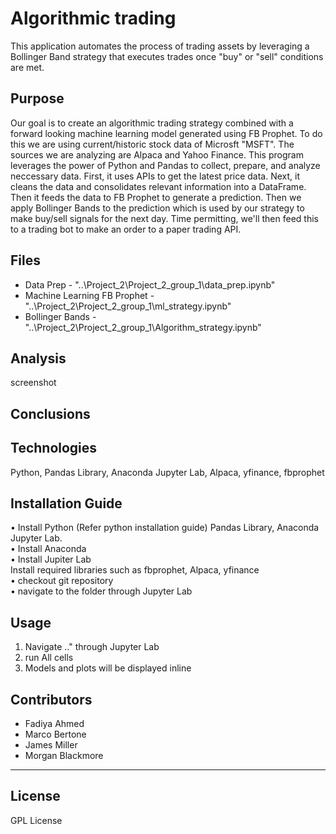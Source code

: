 # Algorithmic trading 

This application automates the process of trading assets by leveraging a Bollinger Band strategy that executes trades once "buy" or "sell" conditions are met.

## Purpose
Our goal is to create an algorithmic trading strategy combined with a forward looking machine learning model generated using FB Prophet. To do this we are using current/historic stock data of Microsft "MSFT". The sources we are analyzing are Alpaca and Yahoo Finance. This program leverages the power of Python and Pandas to collect, prepare, and analyze neccessary data. First, it uses APIs to get the latest price data. Next, it cleans the data and consolidates relevant information into a DataFrame. Then it feeds the data to FB Prophet to generate a prediction. Then we apply Bollinger Bands to the prediction which is used by our strategy to make buy/sell signals for the next day. Time permitting, we'll then feed this to a trading bot to make an order to a paper trading API.  

## Files

- Data Prep - "..\Project_2\Project_2_group_1\data_prep.ipynb"
- Machine Learning FB Prophet - "..\Project_2\Project_2_group_1\ml_strategy.ipynb"
- Bollinger Bands - "..\Project_2\Project_2_group_1\Algorithm_strategy.ipynb"

## Analysis 

screenshot

## Conclusions



## Technologies  
  
Python, Pandas Library, Anaconda Jupyter Lab, Alpaca, yfinance, fbprophet  
  
## Installation Guide
•	Install Python (Refer python installation guide) Pandas Library, Anaconda Jupyter Lab.  
•	Install Anaconda  
•	Install Jupiter Lab  
Install required libraries such as fbprophet, Alpaca, yfinance  
•	checkout git repository  
•	navigate to the folder through Jupyter Lab  


## Usage

1.	Navigate .." through Jupyter Lab  
2.	run All cells  
3.	Models and plots will be displayed inline  
  
## Contributors  
  
- Fadiya Ahmed  
- Marco Bertone  
- James Miller  
- Morgan Blackmore  

---
  
## License  
  
GPL License  
